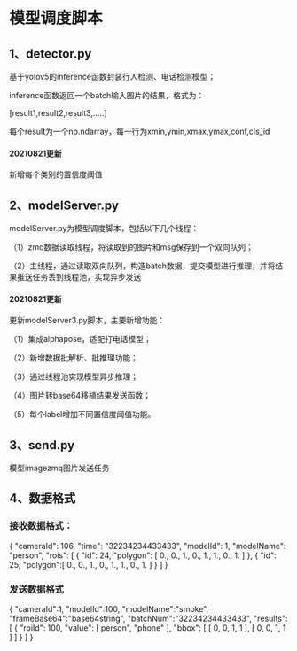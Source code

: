 # 模型调度脚本

## 1、detector.py

基于yolov5的inference函数封装行人检测、电话检测模型；

inference函数返回一个batch输入图片的结果，格式为：

[result1,result2,result3,.....]

每个result为一个np.ndarray，每一行为xmin,ymin,xmax,ymax,conf,cls_id

#### 20210821更新

新增每个类别的置信度阈值

## 2、modelServer.py

modelServer.py为模型调度脚本，包括以下几个线程：

（1）zmq数据读取线程，将读取到的图片和msg保存到一个双向队列；

（2）主线程，通过读取双向队列，构造batch数据，提交模型进行推理，并将结果推送任务丢到线程池，实现异步发送

#### 20210821更新

更新modelServer3.py脚本，主要新增功能：

（1）集成alphapose，适配打电话模型；

（2）新增数据批解析、批推理功能；

（3）通过线程池实现模型异步推理；

（4）图片转base64移植结果发送函数；

（5）每个label增加不同置信度阈值功能。

## 3、send.py

模型imagezmq图片发送任务

## 4、数据格式

### 接收数据格式：

{
    "cameraId": 106, 
    "time": "32234234433433", 
    "modelId": 1, 
    "modelName": "person", 
    "rois": [
        {
            "id": 24, 
            "polygon": [
                0., 0.,
                1., 0., 
                1., 1., 
                0., 1.
            ]
        }, 
        {
            "id": 25, 
            "polygon":[
                0., 0.,
                1., 0., 
                1., 1., 
                0., 1.
            ]
        }
    ]
}

### 发送数据格式

{
    "cameraId":1,
    "modelId":100,
    "modelName":"smoke",
    "frameBase64":"base64string",
    "batchNum":"32234234433433",
    "results": [
        {
            "roiId": 100,
            "value": [
                person",
                "phone"
            ],
            "bbox": [
                [
                    0,
                    0,
                    1,
                    1
                ],
                [
                    0,
                    0,
                    1,
                    1
                ]
            ]
        }
    ]
}

